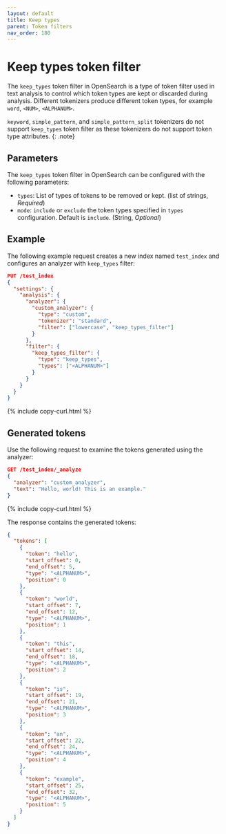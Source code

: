 ```yaml
---
layout: default
title: Keep types
parent: Token filters
nav_order: 180
---
```


# Keep types token filter

The `keep_types` token filter in OpenSearch is a type of token filter used in text analysis to control which token types are kept or discarded during analysis. Different tokenizers produce different token types, for example `word`, `<NUM>`, `<ALPHANUM>`.

`keyword`, `simple_pattern`, and `simple_pattern_split` tokenizers do not support `keep_types` token filter as these tokenizers do not support token type attributes.
{: .note}

## Parameters

The `keep_types` token filter in OpenSearch can be configured with the following parameters:

- `types`: List of types of tokens to be removed or kept. (list of strings, _Required_)
- `mode`: `include` or `exclude` the token types specified in `types` configuration. Default is `include`. (String, _Optional_)
 

## Example

The following example request creates a new index named `test_index` and configures an analyzer with `keep_types` filter:

```json
PUT /test_index
{
  "settings": {
    "analysis": {
      "analyzer": {
        "custom_analyzer": {
          "type": "custom",
          "tokenizer": "standard",
          "filter": ["lowercase", "keep_types_filter"]
        }
      },
      "filter": {
        "keep_types_filter": {
          "type": "keep_types",
          "types": ["<ALPHANUM>"]
        }
      }
    }
  }
}
```
{% include copy-curl.html %}

## Generated tokens

Use the following request to examine the tokens generated using the analyzer:

```json
GET /test_index/_analyze
{
  "analyzer": "custom_analyzer",
  "text": "Hello, world! This is an example."
}
```
{% include copy-curl.html %}

The response contains the generated tokens:

```json
{
  "tokens": [
    {
      "token": "hello",
      "start_offset": 0,
      "end_offset": 5,
      "type": "<ALPHANUM>",
      "position": 0
    },
    {
      "token": "world",
      "start_offset": 7,
      "end_offset": 12,
      "type": "<ALPHANUM>",
      "position": 1
    },
    {
      "token": "this",
      "start_offset": 14,
      "end_offset": 18,
      "type": "<ALPHANUM>",
      "position": 2
    },
    {
      "token": "is",
      "start_offset": 19,
      "end_offset": 21,
      "type": "<ALPHANUM>",
      "position": 3
    },
    {
      "token": "an",
      "start_offset": 22,
      "end_offset": 24,
      "type": "<ALPHANUM>",
      "position": 4
    },
    {
      "token": "example",
      "start_offset": 25,
      "end_offset": 32,
      "type": "<ALPHANUM>",
      "position": 5
    }
  ]
}
```
